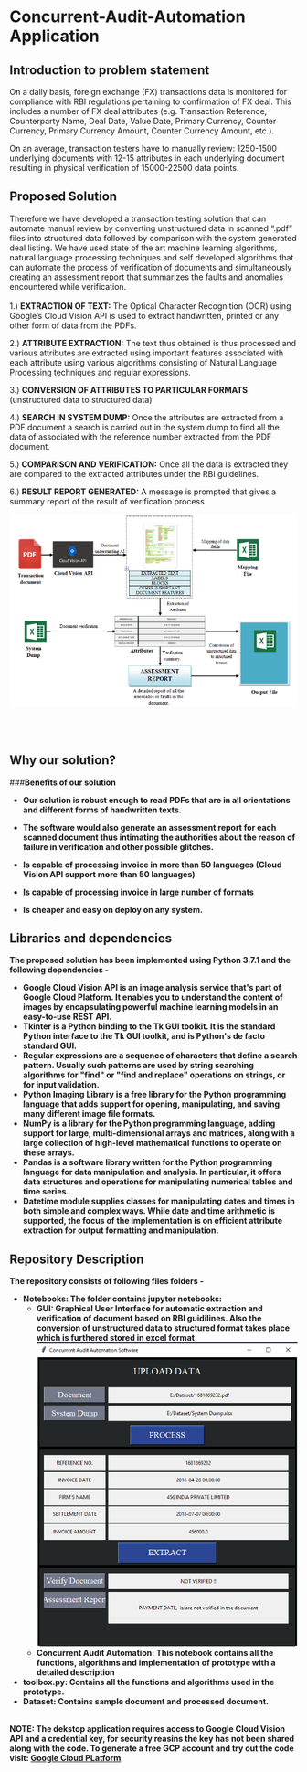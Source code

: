# Concurrent-Audit-Automation Application
## Introduction to problem statement

On a daily basis, foreign exchange (FX) transactions data is monitored for compliance with RBI regulations pertaining to confirmation of FX deal. This includes a number of FX deal attributes (e.g. Transaction Reference,  Counterparty Name, Deal Date, Value Date, Primary Currency, Counter Currency, Primary Currency Amount, Counter Currency Amount, etc.). 

On an average, transaction testers have to manually review:
1250-1500 underlying documents with 12-15 attributes in each underlying document resulting in physical verification of 15000-22500 data points.

## Proposed Solution
Therefore we have developed a transaction testing solution that can automate manual review by converting unstructured data in scanned “.pdf” files into structured data followed by comparison with the system generated deal listing.
We have used state of the art machine learning algorithms, natural language processing techniques and self developed algorithms that can automate the process of verification of documents and simultaneously creating an assessment report that summarizes the faults and anomalies encountered while verification.<br><br>
1.) <b>EXTRACTION OF TEXT:</b> The Optical Character Recognition (OCR) using Google’s Cloud Vision API is used to extract handwritten, printed or any other form of data from the PDFs.<br> 

2.) <b>ATTRIBUTE EXTRACTION:</b> The text thus obtained is thus processed and various attributes  are extracted using important features associated with each attribute using various algorithms consisting of Natural Language Processing techniques and regular expressions.<br>

3.) <b>CONVERSION OF ATTRIBUTES TO PARTICULAR FORMATS</b> (unstructured data to structured data)<br>

4.) <b>SEARCH IN SYSTEM DUMP:</b>  Once the attributes are extracted from a PDF document a search is carried out in the system dump to find all the data of associated with the reference number extracted from the PDF document.<br>

5.) <b>COMPARISON AND VERIFICATION:</b> Once all the data is extracted they are compared to the extracted attributes under the RBI guidelines.<br>

6.) <b>RESULT REPORT GENERATED:</b> A message is prompted that gives a summary report of the result of verification process


![Flow diagram](./figures/Flow_diagram.PNG)


<br><br>
## Why our solution?
###<b>Benefits of our solution<b>
  * Our solution is robust enough to read PDFs that are in all orientations and different forms of handwritten texts.

  * The software would also generate an assessment report for each scanned document thus intimating the authorities about the reason of failure in verification and other possible glitches.

  * Is capable of processing invoice in more than 50 languages (Cloud Vision API support more than 50 languages)

  * Is capable of processing invoice in large number of formats

  * Is cheaper and easy on deploy on any system.




## Libraries and dependencies
The proposed solution has been implemented using Python 3.7.1 and the following dependencies - 
* <b>Google Cloud Vision API </b> is an image analysis service that's part of Google Cloud Platform. It enables you to understand the content of images by encapsulating powerful machine learning models in an easy-to-use REST API. 
* <b>Tkinter</b> is a Python binding to the Tk GUI toolkit. It is the standard Python interface to the Tk GUI toolkit, and is Python's de facto standard GUI. 
* <b>Regular expressions</b> are a sequence of characters that define a search pattern. Usually such patterns are used by string searching algorithms for "find" or "find and replace" operations on strings, or for input validation.
* <b>Python Imaging Library</b> is a free library for the Python programming language that adds support for opening, manipulating, and saving many different image file formats. 
* <b>NumPy</b> is a library for the Python programming language, adding support for large, multi-dimensional arrays and matrices, along with a large collection of high-level mathematical functions to operate on these arrays.
* <b>Pandas</b> is a software library written for the Python programming language for data manipulation and analysis. In particular, it offers data structures and operations for manipulating numerical tables and time series.
* <b>Datetime</b> module supplies classes for manipulating dates and times in both simple and complex ways. While date and time arithmetic is supported, the focus of the implementation is on efficient attribute extraction for output formatting and manipulation.


## Repository Description
The repository consists of following files folders -
* <b>Notebooks</b>: The folder contains jupyter notebooks:
  - GUI: Graphical User Interface for automatic extraction and verification of document based on RBI guidilines. Also the conversion of unstructured data to structured format takes place which is furthered stored in excel format  
  ![GUI](./figures/gui.PNG)
  - Concurrent Audit Automation: This notebook contains all the functions, algorithms and implementation of prototype with a detailed description
* <b>toolbox.py</b>: Contains all the functions and algorithms used in the prototype.
* <b>Dataset</b>: Contains sample document and processed document.
<br><br>

<b>NOTE:</b> The dekstop application requires access to Google Cloud Vision API and a credential key, for security reasins the key has not been shared along with the code. To generate a free GCP account and try out the code visit: [Google Cloud PLatform](https://cloud.google.com/vision/docs/quickstart-client-libraries#client-libraries-install-python)

